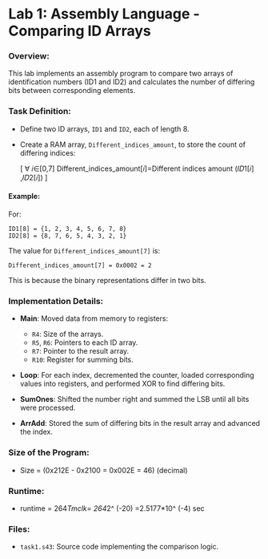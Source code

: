 # Lab 1: Assembly Language - Comparing ID Arrays

### Overview:
This lab implements an assembly program to compare two arrays of identification numbers (ID1 and ID2) and calculates the number of differing bits between corresponding elements.

### Task Definition:
- Define two ID arrays, `ID1` and `ID2`, each of length 8.
- Create a RAM array, `Different_indices_amount`, to store the count of differing indices:
  
  \[
  ∀ 𝑖∈[0,7] Different_indices_amount[𝑖]=Different indices amount (𝐼𝐷1[𝑖] ,𝐼𝐷2[𝑖])
  \]

#### Example:
For:
```
ID1[8] = {1, 2, 3, 4, 5, 6, 7, 8}
ID2[8] = {8, 7, 6, 5, 4, 3, 2, 1}
```
The value for `Different_indices_amount[7]` is:
```
Different_indices_amount[7] = 0x0002 = 2
```
This is because the binary representations differ in two bits.

### Implementation Details:
- **Main**: Moved data from memory to registers:
  - `R4`: Size of the arrays.
  - `R5`, `R6`: Pointers to each ID array.
  - `R7`: Pointer to the result array.
  - `R10`: Register for summing bits.

- **Loop**: For each index, decremented the counter, loaded corresponding values into registers, and performed XOR to find differing bits.

- **SumOnes**: Shifted the number right and summed the LSB until all bits were processed.

- **ArrAdd**: Stored the sum of differing bits in the result array and advanced the index.

### Size of the Program:
- Size = \(0x212E - 0x2100 = 0x002E = 46\) (decimal)

### Runtime:

- runtime = 264*Tmclk= 264*2^ (-20) =2.5177*10^ (-4) sec


### Files:
- `task1.s43`: Source code implementing the comparison logic.
